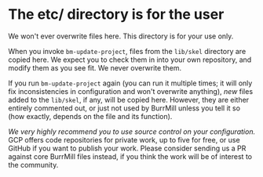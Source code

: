 The etc/ directory is for the user
==================================

We won't ever overwrite files here. This directory is for your use only.

When you invoke `bm-update-project`, files from the `lib/skel` directory are
copied here. We expect you to check them in into your own repository, and modify
them as you see fit. We never overwrite them.

If you run `bm-update-project` again (you can run it multiple times; it will
only fix inconsistencies in configuration and won't overwrite anything), _new_
files added to the `lib/skel`, if any, will be copied here. However, they are
either entirely commented out, or just not used by BurrMill unless you tell it
so (how exactly, depends on the file and its function).

_We very highly recommend you to use source control on your configuration._ GCP
offers code repositories for private work, up to five for free, or use GitHub if
you want to publish your work. Please consider sending us a PR against core
BurrMill files instead, if you think the work will be of interest to the
community.
